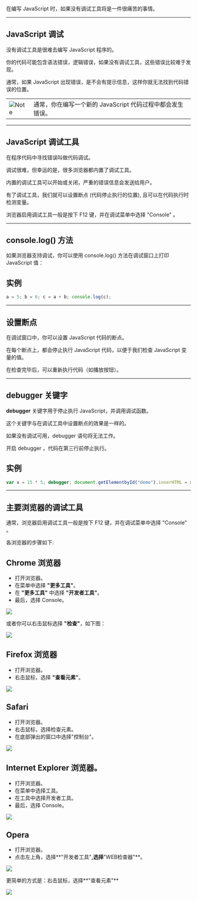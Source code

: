 在编写 JavaScript 时，如果没有调试工具将是一件很痛苦的事情。

---

## JavaScript 调试

没有调试工具是很难去编写 JavaScript 程序的。

你的代码可能包含语法错误，逻辑错误，如果没有调试工具，这些错误比较难于发现。

通常，如果 JavaScript 出现错误，是不会有提示信息，这样你就无法找到代码错误的位置。

|   |   |
|---|---|
|![Note](https://www.runoob.com/images/lamp.jpg)|通常，你在编写一个新的 JavaScript 代码过程中都会发生错误。|

---

## JavaScript 调试工具

在程序代码中寻找错误叫做代码调试。

调试很难，但幸运的是，很多浏览器都内置了调试工具。

内置的调试工具可以开始或关闭，严重的错误信息会发送给用户。

有了调试工具，我们就可以设置断点 (代码停止执行的位置), 且可以在代码执行时检测变量。

浏览器启用调试工具一般是按下 F12 键，并在调试菜单中选择 "Console" 。  

---

## console.log() 方法

如果浏览器支持调试，你可以使用 console.log() 方法在调试窗口上打印 JavaScript 值：

## 实例

``` js
a = 5; b = 6; c = a + b; console.log(c);
```
  

---

## 设置断点

在调试窗口中，你可以设置 JavaScript 代码的断点。

在每个断点上，都会停止执行 JavaScript 代码，以便于我们检查 JavaScript 变量的值。

在检查完毕后，可以重新执行代码（如播放按钮）。

---

## debugger 关键字

**debugger** 关键字用于停止执行 JavaScript，并调用调试函数。

这个关键字与在调试工具中设置断点的效果是一样的。

如果没有调试可用，debugger 语句将无法工作。

开启 debugger ，代码在第三行前停止执行。

## 实例

``` js
var x = 15 * 5; debugger; document.getElementbyId("demo").innerHTML = x;
```

---

## 主要浏览器的调试工具

通常，浏览器启用调试工具一般是按下 F12 键，并在调试菜单中选择 "Console" 。

各浏览器的步骤如下:

## Chrome 浏览器

- 打开浏览器。
- 在菜单中选择 **"更多工具"**。
- 在 **"更多工具"** 中选择 **"开发者工具"**。
- 最后，选择 Console。

![](https://www.runoob.com/wp-content/uploads/2014/10/chrome1.png)

或者你可以右击鼠标选择 **"检查"**，如下图：

![](https://www.runoob.com/wp-content/uploads/2014/10/chrome2.png)

## Firefox 浏览器

- 打开浏览器。
- 右击鼠标，选择 **"查看元素"**。

![](https://www.runoob.com/wp-content/uploads/2014/10/firebug.png)

## Safari

- 打开浏览器。
- 右击鼠标，选择检查元素。
- 在底部弹出的窗口中选择"控制台"。

![](https://www.runoob.com/wp-content/uploads/2014/10/safari.png)

## Internet Explorer 浏览器。

- 打开浏览器。
- 在菜单中选择工具。
- 在工具中选择开发者工具。
- 最后，选择 Console。

![](https://www.runoob.com/wp-content/uploads/2014/10/6fff3e1agw1fbmoikj240j208b09iwf4.jpg)

## Opera

- 打开浏览器。
- 点击左上角，选择**"开发者工具"**,选择**"WEB检查器"**。

![](https://www.runoob.com/wp-content/uploads/2014/10/opera1.png)

更简单的方式是：右击鼠标，选择**"查看元素"**

![](https://www.runoob.com/wp-content/uploads/2014/10/opera2.png)
